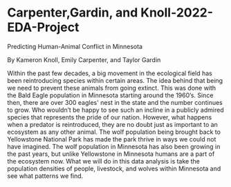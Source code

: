 # Carpenter,Gardin, and Knoll-2022-EDA-Project

Predicting Human-Animal Conflict in Minnesota 

By Kameron Knoll, Emily Carpenter, and Taylor Gardin 

 

Within the past few decades, a big movement in the ecological field has been reintroducing species within certain areas. The idea behind that being we need to prevent these animals from going extinct. This was done with the Bald Eagle population in Minnesota starting around the 1960’s. Since then, there are over 300 eagles' nest in the state and the number continues to grow. Who wouldn’t be happy to see such an incline in a publicly admired species that represents the pride of our nation. However, what happens when a predator is reintroduced, they are no doubt just as important to an ecosystem as any other animal. The wolf population being brought back to Yellowstone National Park has made the park thrive in ways we could not have imagined. The wolf population in Minnesota has also been growing in the past years, but unlike Yellowstone in Minnesota humans are a part of the ecosystem now. What we will do in this data analysis is take the population densities of people, livestock, and wolves within Minnesota and see what patterns we find.  
